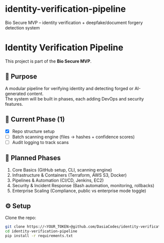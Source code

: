 # identity-verification-pipeline
Bio Secure MVP – identity verification + deepfake/document forgery detection system
# Identity Verification Pipeline

This project is part of the **Bio Secure MVP**.

## 🎯 Purpose
A modular pipeline for verifying identity and detecting forged or AI-generated content.  
The system will be built in phases, each adding DevOps and security features.

## 🚀 Current Phase (1)
- [x] Repo structure setup
- [ ] Batch scanning engine (files → hashes + confidence scores)
- [ ] Audit logging to track scans

## 📂 Planned Phases
1. Core Basics (GitHub setup, CLI, scanning engine)
2. Infrastructure & Containers (Terraform, AWS S3, Docker)
3. Pipelines & Automation (CI/CD, Jenkins, EC2)
4. Security & Incident Response (Bash automation, monitoring, rollbacks)
5. Enterprise Scaling (Compliance, public vs enterprise mode toggle)

## ⚙️ Setup
Clone the repo:
```bash
git clone https://<YOUR_TOKEN>@github.com/DasiaCodes/identity-verification-pipeline.git
cd identity-verification-pipeline
pip install -r requirements.txt

